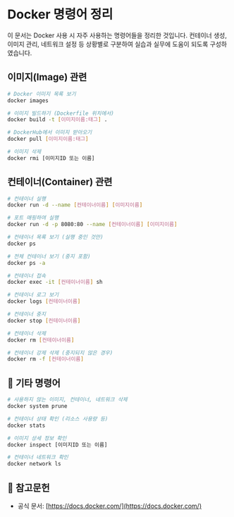 # Docker 명령어 정리

이 문서는 Docker 사용 시 자주 사용하는 명령어들을 정리한 것입니다. 컨테이너 생성, 이미지 관리, 네트워크 설정 등 상황별로 구분하여 실습과 실무에 도움이 되도록 구성하였습니다.

## 이미지(Image) 관련

```bash
# Docker 이미지 목록 보기
docker images

# 이미지 빌드하기 (Dockerfile 위치에서)
docker build -t [이미지이름:태그] .

# DockerHub에서 이미지 받아오기
docker pull [이미지이름:태그]

# 이미지 삭제
docker rmi [이미지ID 또는 이름]
```

## 컨테이너(Container) 관련

```bash
# 컨테이너 실행
docker run -d --name [컨테이너이름] [이미지이름]

# 포트 매핑하여 실행
docker run -d -p 8080:80 --name [컨테이너이름] [이미지이름]

# 컨테이너 목록 보기 (실행 중인 것만)
docker ps

# 전체 컨테이너 보기 (중지 포함)
docker ps -a

# 컨테이너 접속
docker exec -it [컨테이너이름] sh

# 컨테이너 로그 보기
docker logs [컨테이너이름]

# 컨테이너 중지
docker stop [컨테이너이름]

# 컨테이너 삭제
docker rm [컨테이너이름]

# 컨테이너 강제 삭제 (중지되지 않은 경우)
docker rm -f [컨테이너이름]
```

## 🧰 기타 명령어

```bash
# 사용하지 않는 이미지, 컨테이너, 네트워크 삭제
docker system prune

# 컨테이너 상태 확인 (리소스 사용량 등)
docker stats

# 이미지 상세 정보 확인
docker inspect [이미지ID 또는 이름]

# 컨테이너 네트워크 확인
docker network ls
```

## 📄 참고문헌

* 공식 문서: [https://docs.docker.com/](https://docs.docker.com/)